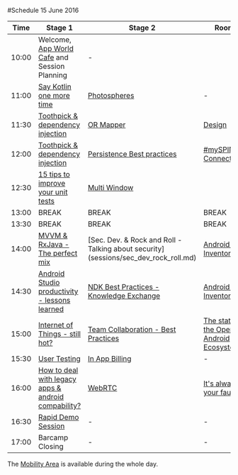 #Schedule 15 June 2016

Time | Stage 1 | Stage 2 | Room 3 |  Workshop | 
-----|--------|---------|---------|---------
10:00  | Welcome, [App World Cafe](app_world_cafe.md) and Session Planning | - |  | 10:30 [Cognitive APIs, Emotions - 2.5h](microsoft_workshop1.md)
11:00  | [Say Kotlin one more time](sessions/kotlin_hendrik_kokocinski.md)|[Photospheres](sessions/photosphere_bodemann.md)|-|  
11:30  | [Toothpick & dependency injection](sessions/dependency_injection_toothpick_reguera.md)|[OR Mapper](sessions/or_mapper.md)|[Design](sessions/design_jonathan.md)| 
12:00  | [Toothpick & dependency injection](sessions/dependency_injection_toothpick_reguera.md)|[Persistence Best practices](sessions/persistance.md)|[#mySPIN ConnectedCar](sessions/myspin.md)| 
12:30  | [15 tips to improve your unit tests](sessions/unit_tests_danny_preussler.md)| [Multi Window](sessions/multiwindow_support.md)|| 
13:00  | BREAK     | BREAK | BREAK | BREAK 
13:30  | BREAK     | BREAK | BREAK | BREAK 
14:00  | [MVVM & RxJava - The perfect mix](sessions/mmvm_and_rxjava_muntenescu.md)|[Sec. Dev. & Rock and Roll - Talking about security] (sessions/sec_dev_rock_roll.md)|[Android App Inventor](sessions/appinventor_rolf.md)| [Cognitive APIs, Speech - 2.5h](microsoft_workshop2.md) 
14:30  | [Android Studio productivity - lessons learned](sessions/productive_android_studio_arsic.md)|[NDK Best Practices - Knowledge Exchange](sessions/ndk.md)|[Android App Inventor](sessions/appinventor_rolf.md)|-|  
15:00  | [Internet of Things - still hot?](sessions/internet_of_things_salman.md)| [Team Collaboration - Best Practices](team-collaboration.md)|[The state of the Open Android Ecosystem](sessions/state_ecosystem_friedger_mueffke.md)|
15:30  | [User Testing](sessions/user_testing_michel.md)|[In App Billing](sessions/iap.md)|-|
16:00  | [How to deal with legacy apps & android compability?](sessions/legacy_apps.md)|[WebRTC](sessions/web_rtc.md)|[It's always your fault](sessions/its_alwas_your_fault_jakubczyk.md)|
16:30  | [Rapid Demo Session](rapid_demos.md)| - | - | -  
17:00  | Barcamp Closing        | - | - | -

The [Mobility Area](area_mobility.md) is available during the whole day.
